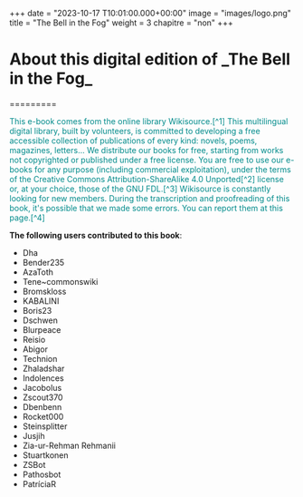 +++
date = "2023-10-17 T10:01:00.000+00:00"
image = "images/logo.png"
title = "The Bell in the Fog"
weight = 3
chapitre = "non"
+++

<h1 style="border:2px DarkSeaGreen;">About this digital edition of _The Bell in the Fog_ </h1>
=========

<p style="color:DarkCyan;">
This e-book comes from the online library Wikisource.[^1] This multilingual digital library, built by volunteers, is committed to developing a free accessible collection of publications of every kind: novels, poems, magazines, letters...
We distribute our books for free, starting from works not copyrighted or published under a free license. You are free to use our e-books for any purpose (including commercial exploitation), under the terms of the Creative Commons Attribution-ShareAlike 4.0 Unported[^2] license or, at your choice, those of the GNU FDL.[^3]
Wikisource is constantly looking for new members. During the transcription and proofreading of this book, it's possible that we made some errors. You can report them at this page.[^4]


**The following users contributed to this book**:

- Dha
- Bender235
- AzaToth 
- Tene~commonswiki 
- Bromskloss 
- KABALINI
- Boris23
- Dschwen
- Blurpeace
- Reisio
- Abigor
- Technion
- Zhaladshar
- Indolences
- Jacobolus
- Zscout370
- Dbenbenn
- Rocket000
- Steinsplitter
- Jusjih
- Zia-ur-Rehman Rehmanii 
- Stuartkonen
- ZSBot 
- Pathosbot 
- PatríciaR
</p>

[^1]: https://en.wikisource.org
[^2]: https://www.creativecommons.org/licenses/by-sa/4.0
[^3]: https://www.gnu.org/copyleft/fdl.html
[^4]: https://en.wikisource.org/wiki/Wikisource:Scriptorium

